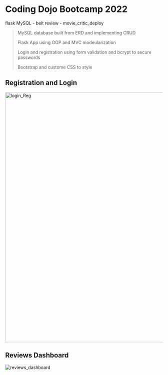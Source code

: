 # Coding Dojo Bootcamp 2022
flask MySQL - belt review - movie_critic_deploy

> MySQL database built from ERD and implementing CRUD
>
> Flask App using OOP and MVC modeularization
> 
> Login and registration using form validation and bcrypt to secure passwords
> 
> Bootstrap and custome CSS to style


## Registration and Login

<img width="800" alt="login_Reg" src="https://user-images.githubusercontent.com/99504059/180506560-05af0e19-4314-4353-b10e-8c7d344f9bd8.png">

## Reviews Dashboard 

![reviews_dashboard](https://user-images.githubusercontent.com/99504059/180506873-8126d087-72b3-4be8-b5fa-be2a947217d2.png)
